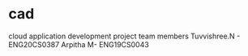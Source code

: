 # cad
cloud application development project team members
Tuvvishree.N - ENG20CS0387
Arpitha M- ENG19CS0043

